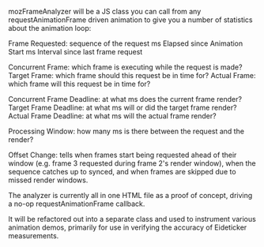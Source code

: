 mozFrameAnalyzer will be a JS class you can call from any requestAnimationFrame driven animation to give you a number of statistics about the animation loop:

Frame Requested: sequence of the request
ms Elapsed since Animation Start
ms Interval since last frame request

Concurrent Frame: which frame is executing while the request is made?
Target Frame: which frame should this request be in time for?
Actual Frame: which frame will this request be in time for?

Concurrent Frame Deadline: at what ms does the current frame render?
Target Frame Deadline: at what ms will or did the target frame render?
Actual Frame Deadline: at what ms will the actual frame render?

Processing Window: how many ms is there between the request and the render?

Offset Change: tells when frames start being requested ahead of their window (e.g. frame 3 requested during frame 2's render window), when the sequence catches up to synced, and when frames are skipped due to missed render windows.

The analyzer is currently all in one HTML file as a proof of concept, driving a no-op requestAnimationFrame callback. 

It will be refactored out into a separate class and used to instrument various animation demos, primarily for use in verifying the accuracy of Eideticker measurements.
